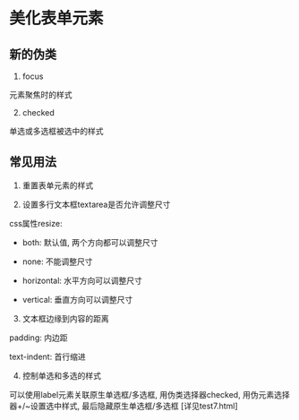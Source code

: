 # 美化表单元素

## 新的伪类

1. focus

元素聚焦时的样式

2. checked

单选或多选框被选中的样式

## 常见用法

1. 重置表单元素的样式

2. 设置多行文本框textarea是否允许调整尺寸

css属性resize:

- both: 默认值, 两个方向都可以调整尺寸

- none: 不能调整尺寸

- horizontal: 水平方向可以调整尺寸

- vertical: 垂直方向可以调整尺寸

3. 文本框边缘到内容的距离

padding: 内边距

text-indent: 首行缩进

4. 控制单选和多选的样式

可以使用label元素关联原生单选框/多选框, 
用伪类选择器checked, 
用伪元素选择器+/~设置选中样式,
最后隐藏原生单选框/多选框 [详见test7.html]